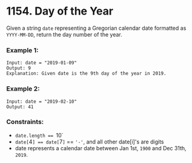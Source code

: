 # 1154. Day of the Year

Given a string `date` representing a Gregorian calendar date formatted as `YYYY-MM-DD`, return the day number of the year.

### Example 1:

```
Input: date = "2019-01-09"
Output: 9
Explanation: Given date is the 9th day of the year in 2019.
```

### Example 2:

```
Input: date = "2019-02-10"
Output: 41
```

### Constraints:

- `date.length == `10`
- `date[`4`] == date[`7`]` == `'-'`, and all other date[i]'s are digits
- date represents a calendar date between Jan 1st, `1900` and Dec 31th, `2019`.
